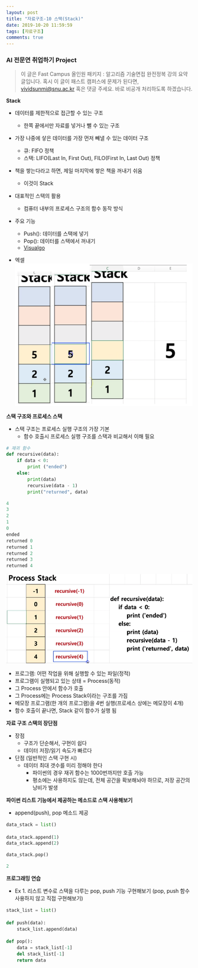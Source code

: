 ```yaml
---
layout: post
title: "자료구조-10 스택(Stack)"
date: 2019-10-20 11:59:59
tags: [자료구조]
comments: true
---
```

### AI 전문연 취업하기 Project

> 이 글은 Fast Campus 올인원 패키지 : 알고리즘 기술면접 완전정복 강의 요약 글입니다. 혹시 이 글이 패스트 캠퍼스에 문제가 된다면, vividsunmi@snu.ac.kr 혹은 댓글 주세요. 바로 비공개 처리하도록 하겠습니다.

**Stack**
- 데이터를 제한적으로 접근할 수 있는 구조
  - 한쪽 끝에서만 자료를 넣거나 뺄 수 있는 구조
- 가장 나중에 샇은 데이터를 가장 먼저 빼낼 수 있는 데이터 구조
  - 큐: FIFO 정책
  - 스택: LIFO(Last In, First Out), FILO(First In, Last Out) 정책
- 책을 쌓는다라고 하면, 제일 마지막에 쌓은 책을 꺼내기 쉬움
  - 이것이 Stack
- 대표적인 스택의 활용
  - 컴퓨터 내부의 프로세스 구조의 함수 동작 방식
- 주요 기능
  - Push(): 데이터를 스택에 넣기
  - Pop(): 데이터를 스택에서 꺼내기
  - [Visualgo](https://visualgo.net/en/list)

- 엑셀
![](/images/2019-10-21-01-00-42.png)

**스택 구조와 프로세스 스택**
- 스택 구조는 프로세스 실행 구조의 가장 기본
  - 함수 호출시 프로세스 실행 구조를 스택과 비교해서 이해 필요

```py
# 재귀 함수
def recursive(data):
    if data < 0:
        print ("ended")
    else:
        print(data)
        recursive(data - 1)
        print("returned", data)        
```

```py
4
3
2
1
0
ended
returned 0
returned 1
returned 2
returned 3
returned 4
```

![](/images/2019-10-21-00-27-08.png)
- 프로그램: 어떤 작업을 위해 실행할 수 있는 파일(정적)
- 프로그램이 실행되고 있는 상태 = Process(동적)
- 그 Process 안에서 함수가 호출
- 그 Process에는 Process Stack이라는 구조를 가짐
- 메모장 프로그램(한 개의 프로그램)을 4번 실행(프로세스 상에는 메모장이 4개)
- 함수 호출이 끝나면, Stack 같이 함수가 실행 됨

**자료 구조 스택의 장단점**
- 장점
  - 구조가 단순해서, 구현이 쉽다
  - 데이터 저장/읽기 속도가 빠르다
- 단점 (일반적인 스택 구현 시)
  - 데이터 최대 갯수를 미리 정해야 한다
    - 파이썬의 경우 재귀 함수는 1000번까지만 호출 가능
    - 평소에는 사용하지도 않는데, 전체 공간을 확보해놔야 하므로, 저장 공간의 낭비가 발생

**파이썬 리스트 기능에서 제공하는 메소드로 스택 사용해보기**
- append(push), pop 메소드 제공

```py
data_stack = list()

data_stack.append(1)
data_stack.append(2)
```
```py
data_stack.pop()
```
```py
2
```

**프로그래밍 연습**
- Ex 1. 리스트 변수로 스택을 다루는 pop, push 기능 구현해보기 (pop, push 함수 사용하지 않고 직접 구현해보기)

```py
stack_list = list()

def push(data):
    stack_list.append(data)

def pop():
    data = stack_list[-1]
    del stack_list[-1]
    return data
```